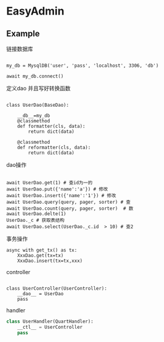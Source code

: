 # EasyAdmin

## Example
链接数据库

```python3

my_db = MysqlDB('user', 'pass', 'localhost', 3306, 'db')

await my_db.connect()

```

定义dao 并且写好转换函数
```python3

class UserDao(BaseDao):
     
    __db__=my_db
    @classmethod
    def formatter(cls, data):
        return dict(data)
        
    @classmethod
    def reformatter(cls, data):
        return dict(data)
```

dao操作

```python3

await UserDao.get(1) # 查id为一的
await UserDao.put({'name':'a'}) # 修改
await UserDao.insert({'name':'1'}) # 修改
await UserDao.query(query, pager, sorter) # 查
await UserDao.count(query, pager, sorter)  # 数
await UserDao.delte(1)
UserDao._c # 获取表结构
await UserDao.select(UserDao._c.id  > 10) # 查2

```

事务操作

```python3
async with get_tx() as tx:
	XxxDao.get(tx=tx)
    XxxDao.insert(tx=tx,xxx)
```

controller

```

class UserController(UserController):
    __dao__ = UserDao
    pass
```

handler

```python
class UserHandler(QuartHandler):
    __ctl__ = UserController
    pass

```


